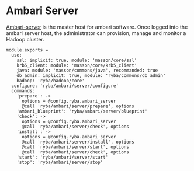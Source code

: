 
# Ambari Server

[Ambari-server][Ambari-server] is the master host for ambari software.
Once logged into the ambari server host, the administrator can  provision, 
manage and monitor a Hadoop cluster.

    module.exports =
      use:
        ssl: implicit: true, module: 'masson/core/ssl'
        krb5_client: module: 'masson/core/krb5_client'
        java: module: 'masson/commons/java', recommanded: true
        db_admin: implicit: true, module: 'ryba/commons/db_admin'
        hadoop: 'ryba/hadoop/core'
      configure: 'ryba/ambari/server/configure'
      commands:
        'prepare': ->
          options = @config.ryba.ambari_server
          @call 'ryba/ambari/server/prepare', options
        'ambari_blueprint': 'ryba/ambari/server/blueprint'
        'check': ->
          options = @config.ryba.ambari_server
          @call 'ryba/ambari/server/check', options
        'install': ->
          options = @config.ryba.ambari_server
          @call 'ryba/ambari/server/install', options
          @call 'ryba/ambari/server/start', options
          @call 'ryba/ambari/server/check', options
        'start': 'ryba/ambari/server/start'
        'stop': 'ryba/ambari/server/stop'

[Ambari-server]: http://ambari.apache.org
